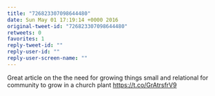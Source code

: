 ```yaml
---
title: "726823307098644480"
date: Sun May 01 17:19:14 +0000 2016
original-tweet-id: "726823307098644480"
retweets: 0
favorites: 1
reply-tweet-id: ""
reply-user-id: ""
reply-user-screen-name: ""
---
```

Great article on the the need for growing things small and relational for community to grow in a church plant <a href="https://t.co/GrAtrsfrV9">https://t.co/GrAtrsfrV9</a>
